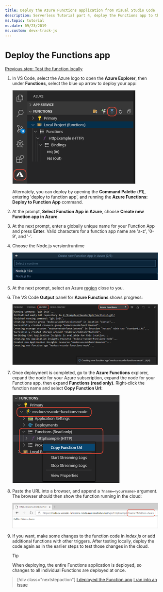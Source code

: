 ```yaml
---
title: Deploy the Azure Functions application from Visual Studio Code
description: Serverless Tutorial part 4, deploy the Functions app to the cloud.
ms.topic: tutorial
ms.date: 09/23/2019
ms.custom: devx-track-js
---
```


# Deploy the Functions app

[Previous step: Test the function locally](tutorial-vscode-serverless-node-03.md)

1. In VS Code, select the Azure logo to open the **Azure Explorer**, then under **Functions**, select the blue up arrow to deploy your app:

    ![Deploy to Azure Functions command](media/functions-extension/deploy-app.png)

    Alternately, you can deploy by opening the **Command Palette** (**F1**), entering 'deploy to function app', and running the **Azure Functions: Deploy to Function App** command.

1. At the prompt, **Select Function App in Azure**, choose **Create new Function app in Azure**.

1. At the next prompt, enter a globally unique name for your Function App and press **Enter**. Valid characters for a function app name are 'a-z', '0-9', and '-'.

1. Choose the Node.js version/runtime

    ![VS Code output panel showing Node.js version/runtime](media/functions-extension/nodejs-runtime-version.png)

1. At the next prompt, select an Azure [region](https://azure.microsoft.com/regions/) close to you.

1. The VS Code **Output** panel for **Azure Functions** shows progress:

    ![VS Code output panel showing deployment progres](media/functions-extension/deploy-progress.png)

1. Once deployment is completed, go to the **Azure Functions** explorer, expand the node for your Azure subscription, expand the node for your Functions app, then expand **Functions (read only)**. Right-click the function name and select **Copy Function Url**:

    ![Copy function URL command](media/functions-extension/copy-function-url-command.png)

1. Paste the URL into a browser, and append a `?name=<yourname>` argument. The browser should then show the function running in the cloud:

    ![Function running in the cloud](media/functions-extension/remote-test-browser.png)

1. If you want, make some changes to the function code in *index.js* or add additional functions with other triggers. After testing locally, deploy the code again as in the earlier steps to test those changes in the cloud.

    > [!TIP]
    > When deploying, the entire Functions application is deployed, so changes to all individual Functions are deployed at once.

> [!div class="nextstepaction"]
> [I deployed the Function app](tutorial-vscode-serverless-node-05.md) [I ran into an issue](https://www.research.net/r/PWZWZ52?tutorial=node-deployment-azurefunctions&step=deploy-app)
